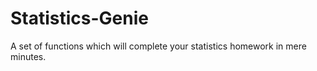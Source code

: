 Statistics-Genie
================

A set of functions which will complete your statistics homework in mere minutes.
